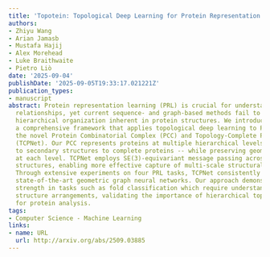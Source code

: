 ```yaml
---
title: 'Topotein: Topological Deep Learning for Protein Representation Learning'
authors:
- Zhiyu Wang
- Arian Jamasb
- Mustafa Hajij
- Alex Morehead
- Luke Braithwaite
- Pietro Liò
date: '2025-09-04'
publishDate: '2025-09-05T19:33:17.021221Z'
publication_types:
- manuscript
abstract: Protein representation learning (PRL) is crucial for understanding structure-function
  relationships, yet current sequence- and graph-based methods fail to capture the
  hierarchical organization inherent in protein structures. We introduce Topotein,
  a comprehensive framework that applies topological deep learning to PRL through
  the novel Protein Combinatorial Complex (PCC) and Topology-Complete Perceptron Network
  (TCPNet). Our PCC represents proteins at multiple hierarchical levels -- from residues
  to secondary structures to complete proteins -- while preserving geometric information
  at each level. TCPNet employs SE(3)-equivariant message passing across these hierarchical
  structures, enabling more effective capture of multi-scale structural patterns.
  Through extensive experiments on four PRL tasks, TCPNet consistently outperforms
  state-of-the-art geometric graph neural networks. Our approach demonstrates particular
  strength in tasks such as fold classification which require understanding of secondary
  structure arrangements, validating the importance of hierarchical topological features
  for protein analysis.
tags:
- Computer Science - Machine Learning
links:
- name: URL
  url: http://arxiv.org/abs/2509.03885
---
```

